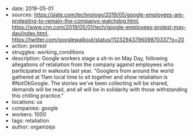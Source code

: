 - date: 2019-05-01
- sources: https://slate.com/technology/2019/05/google-employees-are-protesting-to-remain-the-companys-watchdog.html, https://www.cnn.com/2019/05/01/tech/google-employees-protest-may-day/index.html, https://twitter.com/googlewalkout/status/1123294379609870337?s=20
- action: protest
- struggles: working_conditions
- description: Google workers stage a sit-in on May Day, following allegations of retaliation from the company against employees who participated in walkouts last year. "Googlers from around the world gathered at 11am local time to sit together and show retaliation is #NotOkGoogle. The stories we've been collecting will be shared, demands will be read, and all will be in solidarity with those withstanding this chilling practice."
- locations: us
- companies: google
- workers: 1000
- tags: retaliation
- author: organizejs
